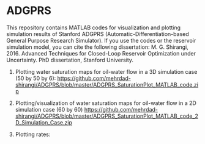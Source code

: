 # ADGPRS
This repository contains MATLAB codes for visualization and plotting simulation results of Stanford ADGPRS (Automatic-Differentiation-based General Purpose Research Simulator).
If you use the codes or the reservoir simulation model, you can cite the following dissertation:
M. G. Shirangi, 2016. Advanced Techniques for Closed-Loop Reservoir Optimization under Uncertainty. PhD dissertation, Stanford University.

1) Plotting water saturation maps for oil-water flow in a 3D simulation case (50 by 50 by 6): 
  https://github.com/mehrdad-shirangi/ADGPRS/blob/master/ADGPRS_SaturationPlot_MATLAB_code.zip


2) Plotting/visualization of water saturation maps for oil-water flow in a 2D simulation case (60 by 60)
  https://github.com/mehrdad-shirangi/ADGPRS/blob/master/ADGPRS_SaturationPlot_MATLAB_code_2D_Simulation_Case.zip

3) Plotting rates:

